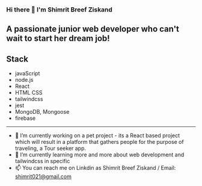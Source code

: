 ### Hi there 👋 I'm Shimrit Breef Ziskand

## A passionate junior web developer who can't wait to start her dream job!


## Stack
- javaScript
- node.js
- React
- HTML CSS
- tailwindcss
- jest
- MongoDB, Mongoose
- firebase

---

- 🔭 I’m currently working on a pet project - its a React based project which will result in a platform that gathers people for the purpose of traveling, a Tour seeker app.
- 🌱 I’m currently learning more and more about web development and tailwindcss in specific
- 📫 You can reach me on Linkdin as Shimrit Breef Ziskand / Email: shimrit021@gmail.com

<!--
**shimritz/shimritz** is a ✨ _special_ ✨ repository because its `README.md` (this file) appears on your GitHub profile.

Here are some ideas to get you started:
- 👯 I’m looking to collaborate on ...
- 🤔 I’m looking for help with ...
- 💬 Ask me about ...
- 😄 Pronouns: ...
- ⚡ Fun fact: ...
-->
